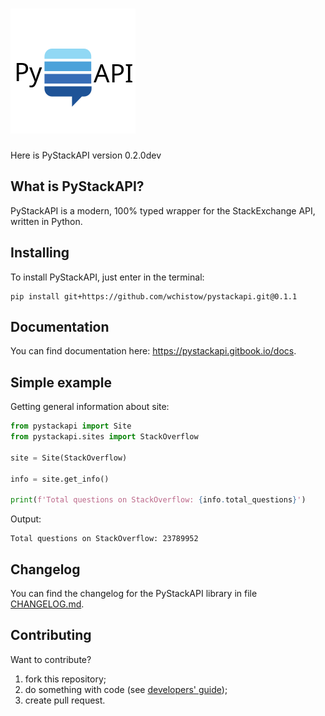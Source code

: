 # ![](logo.png)

Here is PyStackAPI version 0.2.0dev

## What is PyStackAPI?

PyStackAPI is a modern, 100% typed wrapper for the StackExchange API, written in Python.

## Installing

To install PyStackAPI, just enter in the terminal:

```shell
pip install git+https://github.com/wchistow/pystackapi.git@0.1.1
```

## Documentation

You can find documentation here: https://pystackapi.gitbook.io/docs.

## Simple example

Getting general information about site:

```python
from pystackapi import Site
from pystackapi.sites import StackOverflow

site = Site(StackOverflow)

info = site.get_info()

print(f'Total questions on StackOverflow: {info.total_questions}')
```

Output:

```text
Total questions on StackOverflow: 23789952
```

## Changelog

You can find the changelog for the PyStackAPI library in file [CHANGELOG.md](https://github.com/wchistow/pystackapi/blob/master/CHANGELOG.md).

## Contributing

Want to contribute? 

1. fork this repository;
2. do something with code (see [developers' guide](https://github.com/wchistow/pystackapi/blob/master/CONTRIBUTING.md));
3. create pull request.
